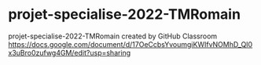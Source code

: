 # projet-specialise-2022-TMRomain
projet-specialise-2022-TMRomain created by GitHub Classroom
https://docs.google.com/document/d/17OeCcbsYvoumgiKWIfvNOMhD_QI0x3uBro0zufwg4GM/edit?usp=sharing
